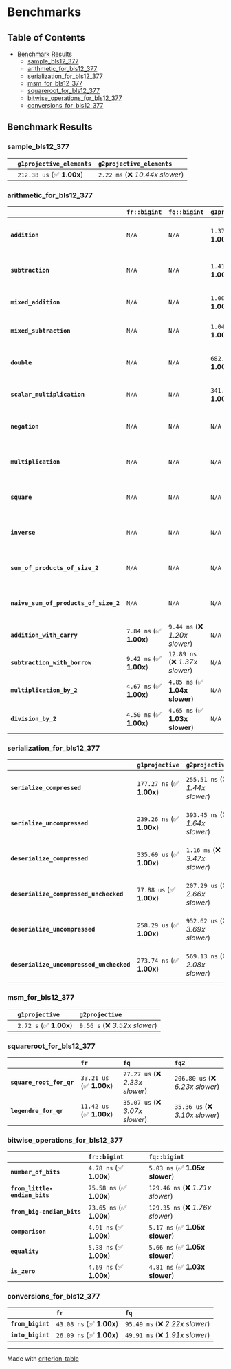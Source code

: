 # Benchmarks

## Table of Contents

- [Benchmark Results](#benchmark-results)
    - [sample_bls12_377](#sample_bls12_377)
    - [arithmetic_for_bls12_377](#arithmetic_for_bls12_377)
    - [serialization_for_bls12_377](#serialization_for_bls12_377)
    - [msm_for_bls12_377](#msm_for_bls12_377)
    - [squareroot_for_bls12_377](#squareroot_for_bls12_377)
    - [bitwise_operations_for_bls12_377](#bitwise_operations_for_bls12_377)
    - [conversions_for_bls12_377](#conversions_for_bls12_377)

## Benchmark Results

### sample_bls12_377

|        | `g1projective_elements`          | `g2projective_elements`           |
|:-------|:---------------------------------|:--------------------------------- |
|        | `212.38 us` (✅ **1.00x**)        | `2.22 ms` (❌ *10.44x slower*)     |

### arithmetic_for_bls12_377

|                                       | `fr::bigint`            | `fq::bigint`                    | `g1projective`            | `g2projective`                 | `fq2`                             | `fq12`                            | `fq`                             | `fr`                               |
|:--------------------------------------|:------------------------|:--------------------------------|:--------------------------|:-------------------------------|:----------------------------------|:----------------------------------|:---------------------------------|:---------------------------------- |
| **`addition`**                        | `N/A`                   | `N/A`                           | `1.37 us` (✅ **1.00x**)   | `5.34 us` (❌ *3.91x slower*)   | `31.96 ns` (🚀 **42.73x faster**)  | `215.16 ns` (🚀 **6.35x faster**)  | `22.80 ns` (🚀 **59.87x faster**) | `9.95 ns` (🚀 **137.28x faster**)   |
| **`subtraction`**                     | `N/A`                   | `N/A`                           | `1.41 us` (✅ **1.00x**)   | `5.39 us` (❌ *3.82x slower*)   | `32.46 ns` (🚀 **43.45x faster**)  | `203.04 ns` (🚀 **6.95x faster**)  | `17.84 ns` (🚀 **79.08x faster**) | `10.43 ns` (🚀 **135.30x faster**)  |
| **`mixed_addition`**                  | `N/A`                   | `N/A`                           | `1.00 us` (✅ **1.00x**)   | `3.81 us` (❌ *3.81x slower*)   | `N/A`                             | `N/A`                             | `N/A`                            | `N/A`                              |
| **`mixed_subtraction`**               | `N/A`                   | `N/A`                           | `1.04 us` (✅ **1.00x**)   | `3.86 us` (❌ *3.71x slower*)   | `N/A`                             | `N/A`                             | `N/A`                            | `N/A`                              |
| **`double`**                          | `N/A`                   | `N/A`                           | `682.06 ns` (✅ **1.00x**) | `2.49 us` (❌ *3.65x slower*)   | `15.34 ns` (🚀 **44.47x faster**)  | `126.62 ns` (🚀 **5.39x faster**)  | `8.99 ns` (🚀 **75.83x faster**)  | `11.16 ns` (🚀 **61.14x faster**)   |
| **`scalar_multiplication`**           | `N/A`                   | `N/A`                           | `341.54 us` (✅ **1.00x**) | `1.27 ms` (❌ *3.73x slower*)   | `N/A`                             | `N/A`                             | `N/A`                            | `N/A`                              |
| **`negation`**                        | `N/A`                   | `N/A`                           | `N/A`                     | `N/A`                          | `27.56 ns` (❌ *3.86x slower*)     | `123.00 ns` (❌ *17.21x slower*)   | `20.12 ns` (❌ *2.82x slower*)    | `7.15 ns` (✅ **1.00x**)            |
| **`multiplication`**                  | `N/A`                   | `N/A`                           | `N/A`                     | `N/A`                          | `320.01 ns` (❌ *7.15x slower*)    | `7.99 us` (❌ *178.52x slower*)    | `83.73 ns` (❌ *1.87x slower*)    | `44.76 ns` (✅ **1.00x**)           |
| **`square`**                          | `N/A`                   | `N/A`                           | `N/A`                     | `N/A`                          | `298.85 ns` (❌ *7.84x slower*)    | `5.62 us` (❌ *147.54x slower*)    | `70.79 ns` (❌ *1.86x slower*)    | `38.12 ns` (✅ **1.00x**)           |
| **`inverse`**                         | `N/A`                   | `N/A`                           | `N/A`                     | `N/A`                          | `16.51 us` (❌ *2.18x slower*)     | `30.14 us` (❌ *3.98x slower*)     | `16.13 us` (❌ *2.13x slower*)    | `7.57 us` (✅ **1.00x**)            |
| **`sum_of_products_of_size_2`**       | `N/A`                   | `N/A`                           | `N/A`                     | `N/A`                          | `686.73 ns` (❌ *10.78x slower*)   | `16.26 us` (❌ *255.36x slower*)   | `133.67 ns` (❌ *2.10x slower*)   | `63.69 ns` (✅ **1.00x**)           |
| **`naive_sum_of_products_of_size_2`** | `N/A`                   | `N/A`                           | `N/A`                     | `N/A`                          | `664.20 ns` (❌ *6.92x slower*)    | `16.18 us` (❌ *168.63x slower*)   | `188.30 ns` (❌ *1.96x slower*)   | `95.93 ns` (✅ **1.00x**)           |
| **`addition_with_carry`**             | `7.84 ns` (✅ **1.00x**) | `9.44 ns` (❌ *1.20x slower*)    | `N/A`                     | `N/A`                          | `N/A`                             | `N/A`                             | `N/A`                            | `N/A`                              |
| **`subtraction_with_borrow`**         | `9.42 ns` (✅ **1.00x**) | `12.89 ns` (❌ *1.37x slower*)   | `N/A`                     | `N/A`                          | `N/A`                             | `N/A`                             | `N/A`                            | `N/A`                              |
| **`multiplication_by_2`**             | `4.67 ns` (✅ **1.00x**) | `4.85 ns` (✅ **1.04x slower**)  | `N/A`                     | `N/A`                          | `N/A`                             | `N/A`                             | `N/A`                            | `N/A`                              |
| **`division_by_2`**                   | `4.50 ns` (✅ **1.00x**) | `4.65 ns` (✅ **1.03x slower**)  | `N/A`                     | `N/A`                          | `N/A`                             | `N/A`                             | `N/A`                            | `N/A`                              |

### serialization_for_bls12_377

|                                          | `g1projective`            | `g2projective`                   | `fr`                               | `fq`                                | `fq2`                               | `fq12`                            |
|:-----------------------------------------|:--------------------------|:---------------------------------|:-----------------------------------|:------------------------------------|:------------------------------------|:--------------------------------- |
| **`serialize_compressed`**               | `177.27 ns` (✅ **1.00x**) | `255.51 ns` (❌ *1.44x slower*)   | `33.52 ns` (🚀 **5.29x faster**)    | `60.44 ns` (🚀 **2.93x faster**)     | `119.45 ns` (✅ **1.48x faster**)    | `751.71 ns` (❌ *4.24x slower*)    |
| **`serialize_uncompressed`**             | `239.26 ns` (✅ **1.00x**) | `393.45 ns` (❌ *1.64x slower*)   | `33.40 ns` (🚀 **7.16x faster**)    | `60.27 ns` (🚀 **3.97x faster**)     | `119.48 ns` (🚀 **2.00x faster**)    | `752.90 ns` (❌ *3.15x slower*)    |
| **`deserialize_compressed`**             | `335.69 us` (✅ **1.00x**) | `1.16 ms` (❌ *3.47x slower*)     | `56.10 ns` (🚀 **5983.69x faster**) | `112.33 ns` (🚀 **2988.44x faster**) | `249.43 ns` (🚀 **1345.84x faster**) | `1.51 us` (🚀 **222.63x faster**)  |
| **`deserialize_compressed_unchecked`**   | `77.88 us` (✅ **1.00x**)  | `207.29 us` (❌ *2.66x slower*)   | `56.11 ns` (🚀 **1388.00x faster**) | `112.31 ns` (🚀 **693.42x faster**)  | `247.80 ns` (🚀 **314.27x faster**)  | `1.51 us` (🚀 **51.67x faster**)   |
| **`deserialize_uncompressed`**           | `258.29 us` (✅ **1.00x**) | `952.62 us` (❌ *3.69x slower*)   | `56.08 ns` (🚀 **4605.96x faster**) | `111.88 ns` (🚀 **2308.66x faster**) | `248.93 ns` (🚀 **1037.60x faster**) | `1.50 us` (🚀 **171.93x faster**)  |
| **`deserialize_uncompressed_unchecked`** | `273.74 ns` (✅ **1.00x**) | `569.13 ns` (❌ *2.08x slower*)   | `56.05 ns` (🚀 **4.88x faster**)    | `111.93 ns` (🚀 **2.45x faster**)    | `247.32 ns` (✅ **1.11x faster**)    | `1.50 us` (❌ *5.49x slower*)      |

### msm_for_bls12_377

|        | `g1projective`          | `g2projective`                 |
|:-------|:------------------------|:------------------------------ |
|        | `2.72 s` (✅ **1.00x**)  | `9.56 s` (❌ *3.52x slower*)    |

### squareroot_for_bls12_377

|                          | `fr`                     | `fq`                            | `fq2`                             |
|:-------------------------|:-------------------------|:--------------------------------|:--------------------------------- |
| **`square_root_for_qr`** | `33.21 us` (✅ **1.00x**) | `77.27 us` (❌ *2.33x slower*)   | `206.80 us` (❌ *6.23x slower*)    |
| **`legendre_for_qr`**    | `11.42 us` (✅ **1.00x**) | `35.07 us` (❌ *3.07x slower*)   | `35.36 us` (❌ *3.10x slower*)     |

### bitwise_operations_for_bls12_377

|                               | `fr::bigint`             | `fq::bigint`                      |
|:------------------------------|:-------------------------|:--------------------------------- |
| **`number_of_bits`**          | `4.78 ns` (✅ **1.00x**)  | `5.03 ns` (✅ **1.05x slower**)    |
| **`from_little-endian_bits`** | `75.58 ns` (✅ **1.00x**) | `129.46 ns` (❌ *1.71x slower*)    |
| **`from_big-endian_bits`**    | `73.65 ns` (✅ **1.00x**) | `129.35 ns` (❌ *1.76x slower*)    |
| **`comparison`**              | `4.91 ns` (✅ **1.00x**)  | `5.17 ns` (✅ **1.05x slower**)    |
| **`equality`**                | `5.38 ns` (✅ **1.00x**)  | `5.66 ns` (✅ **1.05x slower**)    |
| **`is_zero`**                 | `4.69 ns` (✅ **1.00x**)  | `4.81 ns` (✅ **1.03x slower**)    |

### conversions_for_bls12_377

|                   | `fr`                     | `fq`                             |
|:------------------|:-------------------------|:-------------------------------- |
| **`from_bigint`** | `43.08 ns` (✅ **1.00x**) | `95.49 ns` (❌ *2.22x slower*)    |
| **`into_bigint`** | `26.09 ns` (✅ **1.00x**) | `49.91 ns` (❌ *1.91x slower*)    |

---
Made with [criterion-table](https://github.com/nu11ptr/criterion-table)

